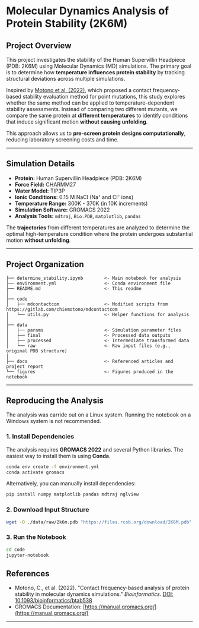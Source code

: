 # Molecular Dynamics Analysis of Protein Stability (2K6M)

## Project Overview
This project investigates the stability of the Human Supervillin Headpiece (PDB: 2K6M) using Molecular Dynamics (MD) simulations. The primary goal is to determine how **temperature influences protein stability** by tracking structural deviations across multiple simulations.

Inspired by [Motono et al. (2022)](https://doi.org/10.1093/bioinformatics/btab538), which proposed a contact frequency-based stability evaluation method for point mutations, this study explores whether the same method can be applied to temperature-dependent stability assessments. Instead of comparing two different mutants, we compare the same protein at **different temperatures** to identify conditions that induce significant motion **without causing unfolding**.

This approach allows us to **pre-screen protein designs computationally**, reducing laboratory screening costs and time.

---

## Simulation Details
- **Protein:** Human Supervillin Headpiece (PDB: 2K6M)  
- **Force Field:** CHARMM27  
- **Water Model:** TIP3P  
- **Ionic Conditions:** 0.15 M NaCl (Na⁺ and Cl⁻ ions)  
- **Temperature Range:** 300K - 370K (in 10K increments)  
- **Simulation Software:** GROMACS 2022  
- **Analysis Tools:** `mdtraj`, `Bio.PDB`, `matplotlib`, `pandas`  

The **trajectories** from different temperatures are analyzed to determine the optimal high-temperature condition where the protein undergoes substantial motion **without unfolding**.

---

## Project Organization
```
├── determine_stability.ipynb        <- Main notebook for analysis
├── environment.yml                  <- Conda environment file
├── README.md                        <- This readme
│
├── code
│   ├── mdcontactcom                 <- Modified scripts from https://gitlab.com/chiemotono/mdcontactcom
│   └── utils.py                     <- Helper functions for analysis
│
├── data
│   ├── params                       <- Simulation parameter files
│   ├── final                        <- Processed data outputs
│   ├── processed                    <- Intermediate transformed data
│   └── raw                          <- Raw input files (e.g., original PDB structure)
│
├── docs                             <- Referenced articles and project report
└── figures                          <- Figures produced in the notebook
```

---

## Reproducing the Analysis

The analysis was carride out on a Linux system. Running the notebook on a Windows system is not recommended.

### 1. Install Dependencies
The analysis requires **GROMACS 2022** and several Python libraries. The easiest way to install them is using **Conda**.

```bash
conda env create -f environment.yml 
conda activate gromacs
```

Alternatively, you can manually install dependencies:
```bash
pip install numpy matplotlib pandas mdtraj nglview
```

### 2. Download Input Structure
```bash
wget -O ./data/raw/2k6m.pdb "https://files.rcsb.org/download/2K6M.pdb"
```

### 3. Run the Notebook
```bash
cd code
jupyter-notebook
```


## References
- Motono, C., et al. (2022). "Contact frequency-based analysis of protein stability in molecular dynamics simulations." *Bioinformatics*. [DOI: 10.1093/bioinformatics/btab538](https://doi.org/10.1093/bioinformatics/btab538)
- GROMACS Documentation: [https://manual.gromacs.org/](https://manual.gromacs.org/)

---


